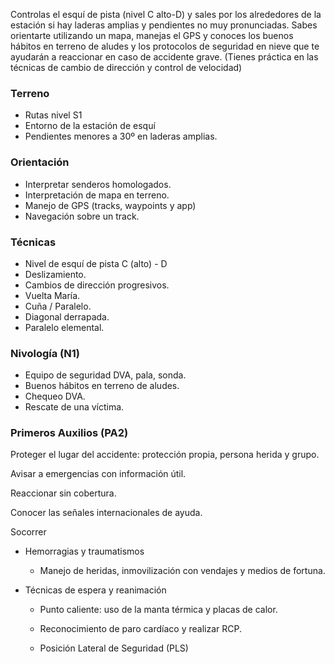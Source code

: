 Controlas el esquí de pista (nivel C alto-D) y sales por los alrededores de la estación si hay laderas amplias y pendientes no muy pronunciadas. Sabes orientarte utilizando un mapa, manejas el GPS y conoces los buenos hábitos en terreno de aludes y los protocolos de seguridad en nieve que te ayudarán a reaccionar en caso de accidente grave. (Tienes práctica en las técnicas de cambio de dirección y control de velocidad)

### **Terreno**

- Rutas nivel S1
- Entorno de la estación de esquí
- Pendientes menores a 30º en laderas amplias.

### **Orientación**

- Interpretar senderos homologados.
- Interpretación de mapa en terreno.
- Manejo de GPS (tracks, waypoints y app)
- Navegación sobre un track.

### Técnicas

- Nivel de esquí de pista C (alto) - D
- Deslizamiento.
- Cambios de dirección progresivos.
- Vuelta María.
- Cuña / Paralelo.
- Diagonal derrapada.
- Paralelo elemental.

### Nivología (N1)

- Equipo de seguridad DVA, pala, sonda.
- Buenos hábitos en terreno de aludes.
- Chequeo DVA.
- Rescate de una víctima.

### **Primeros Auxilios (PA2)**

Proteger el lugar del accidente: protección propia, persona herida y grupo.

Avisar a emergencias con información útil.

Reaccionar sin cobertura.

Conocer las señales internacionales de ayuda.

Socorrer

- Hemorragias y traumatismos

  - Manejo de heridas, inmovilización con vendajes y medios de fortuna.

- Técnicas de espera y reanimación

  - Punto caliente: uso de la manta térmica y placas de calor.

  - Reconocimiento de paro cardíaco y realizar RCP.

  - Posición Lateral de Seguridad (PLS)
